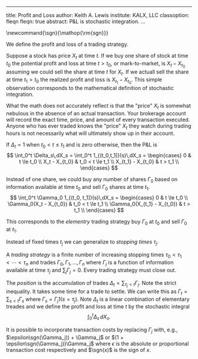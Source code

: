 
---
title: Profit and Loss
author: Keith A. Lewis
institute: KALX, LLC
classoption: fleqn
fleqn: true
abstract: P&L is stochastic integration.
...

\newcommand{\sgn}{\mathop{\rm{sgn}}}

We define the profit and loss of a trading strategy.

Suppose a stock has price $X_t$ at time $t$. If we buy one share of
stock at time $t_0$ the potential profit and loss at time $t > t_0$, or
mark-to-market, is $X_t - X_{t_0}$ assuming we could sell the share
at time $t$ for $X_t$. If we actuall sell the share at
time $t_1 > t_0$ the realized profit and loss is $X_{t_1} - X_{t_0}$.
This simple observation corresponds to the mathematical
definition of stochastic integration.

What the math does not accurately reflect is that the "price" $X_t$ is
somewhat nebulous in the absence of an actual transaction. Your brokerage
account will record the exact time, price, and amount of every transaction executed.
Anyone who has ever traded knows the "price" $X_t$ they watch during
trading hours is not necessarily what will ultimately show up in their account.

If $\Delta_t = 1$ when $t_0 < t \le t_1$ and is zero otherwise, then the P&L is
$$
\int_0^t \Delta_s\,dX_s = \int_0^t 1_{(t_0,t_1]}(s)\,dX_s = 
\begin{cases}
0 & t \le t_0 \\
X_t - X_{t_0} & t_0 < t \le t_1 \\
X_{t_1} - X_{t_0} & t > t_1 \\
\end{cases}
$$

Instead of one share, we could buy any number of shares $\Gamma_0$ based on information available at time $t_0$
and sell $\Gamma_0$ shares at time $t_1$.
$$
\int_0^t \Gamma_0 1_{(t_0, t_1]}(s)\,dX_s = 
\begin{cases}
0 & t \le t_0 \\
\Gamma_0(X_t - X_{t_0}) & t_0 < t \le t_1 \\
\Gamma_0(X_{t_1} - X_{t_0}) & t > t_1 \\
\end{cases}
$$

This corresponds to the _elementry_ trading strategy buy $\Gamma_0$ at $t_0$ and sell $\Gamma_0$ at $t_1$.

Instead of fixed times $t_j$ we can generalize to _stopping times_ $\tau_j$.

A _trading strategy_ is a finite number of increasing stopping times
$\tau_0 < \tau_1 < \cdots < \tau_n$ and trades $\Gamma_0, \Gamma_1, \dots, \Gamma_n$
where $\Gamma_j$ is a function of information available at time $\tau_j$
and $\sum_j \Gamma_j = 0$. Every trading strategy must close out.

The _position_ is the accumulation of trades ${\Delta_t = \sum_{\tau_j < t} \Gamma_j}$.
Note the strict inequality. It takes some time for a trade to settle.
We can write this as ${\Gamma_t = \sum_{s<t} \Gamma_s}$ where
${\Gamma_s = \Gamma_j 1(s = \tau_j)}$. Note $\Delta_t$ is a linear combination of
elementary treades and we define the profit and loss at time $t$ by
the stochastic integral
$$
	\int_0^t \Delta_s\,dX_s.
$$

It is possible to incorporate transaction costs by replacing $\Gamma_j$
with, e.g., $\epsilon\sgn(\Gamma_j)) + \Gamma_j$ or
$(1 + \epsilon\sgn(\Gamma_j))\Gamma_j$ where $\epsilon$ is
the absolute or proportional transaction cost respectively and $\sgn(x)$ is the sign of $x$.

<!--

$\Delta (X_j Y_j)
= X_{j+1}Y_{j+1} - X_j Y_j
= X_{j+1}Y_{j+1} - X_{j+1} Y_j + X_{j+1} Y_j - X_j Y_j
= X_{j+1}(Y_{j+1} - Y_j) + (X_{j+1} - X_j) Y_j$

$X_n Y_n - X_0 Y_0 = \sum_0^{n-1} X_{j+1}\Delta Y_j + \Delta X_j Y_j$
 -->
